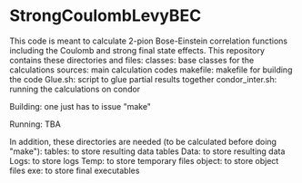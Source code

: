 # StrongCoulombLevyBEC

This code is meant to calculate 2-pion Bose-Einstein correlation functions including the Coulomb and strong final state effects. This repository contains these directories and files:
classes: base classes for the calculations
sources: main calculation codes
makefile: makefile for building the code
Glue.sh: script to glue partial results together
condor_inter.sh: running the calculations on condor

Building: one just has to issue "make"

Running: TBA

In addition, these directories are needed (to be calculated before doing "make"):
tables: to store resulting data tables
Data: to store resulting data
Logs: to store logs
Temp: to store temporary files
object: to store object files
exe: to store final executables

